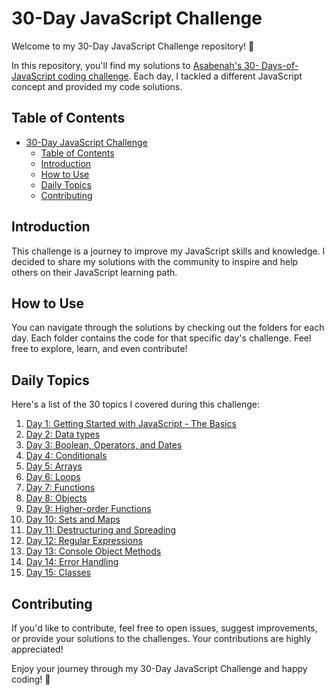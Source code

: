 # 30-Day JavaScript Challenge

Welcome to my 30-Day JavaScript Challenge repository! 🚀

In this repository, you'll find my solutions to <a href="https://github.com/Asabeneh/30-Days-Of-JavaScript/tree/master" target="_blank">Asabenah's 30- Days-of-JavaScript coding challenge</a>. Each day, I tackled a different JavaScript concept and provided my code solutions.

## Table of Contents

- [30-Day JavaScript Challenge](#30-day-javascript-challenge)
  - [Table of Contents](#table-of-contents)
  - [Introduction](#introduction)
  - [How to Use](#how-to-use)
  - [Daily Topics](#daily-topics)
  - [Contributing](#contributing)

## Introduction

This challenge is a journey to improve my JavaScript skills and knowledge. I decided to share my solutions with the community to inspire and help others on their JavaScript learning path.

## How to Use

You can navigate through the solutions by checking out the folders for each day. Each folder contains the code for that specific day's challenge. Feel free to explore, learn, and even contribute!

## Daily Topics

Here's a list of the 30 topics I covered during this challenge:

1. [Day 1: Getting Started with JavaScript - The Basics](Day1/day1.md)
2. [Day 2: Data types](Day2/day2.md)
3. [Day 3: Boolean, Operators, and Dates](Day3/day3.md)
4. [Day 4: Conditionals](Day4/day4.md)
5. [Day 5: Arrays](Day5/day5.md)
6. [Day 6:  Loops](Day6/day6.md)
7. [Day 7: Functions](Day7/day7.md)
8. [Day 8: Objects](Day8/day8.md)
9. [Day 9: Higher-order Functions](Day9/day9.md)
10. [Day 10: Sets and Maps](Day10/day10.md)
11. [Day 11: Destructuring and Spreading](Day11/day11.md)
12. [Day 12: Regular Expressions](Day12/day12.md)
13. [Day 13: Console Object Methods](Day13/day13.md)
14. [Day 14: Error Handling](Day14/day14.md)
15. [Day 15: Classes](Day15/day15.md)

## Contributing

If you'd like to contribute, feel free to open issues, suggest improvements, or provide your solutions to the challenges. Your contributions are highly appreciated!

Enjoy your journey through my 30-Day JavaScript Challenge and happy coding! 🎉
